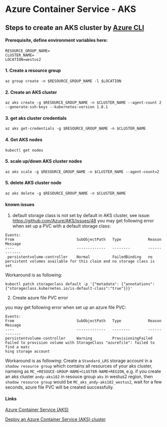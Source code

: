 # Azure Container Service - AKS

## Steps to create an AKS cluster by [Azure CLI](https://docs.microsoft.com/en-us/cli/azure/install-azure-cli)
#### Prerequisite, define environment variables here:
```
RESOURCE_GROUP_NAME=
CLUSTER_NAME=
LOCATION=westus2
```

#### 1. Create a resource group
```
az group create -n $RESOURCE_GROUP_NAME -l $LOCATION
```

#### 2. Create an AKS cluster
```
az aks create -g $RESOURCE_GROUP_NAME -n $CLUSTER_NAME --agent-count 2 --generate-ssh-keys --kubernetes-version 1.8.1
```

#### 3. get aks cluster credentials
```
az aks get-credentials -g $RESOURCE_GROUP_NAME -n $CLUSTER_NAME
```

#### 4. Get AKS nodes
```
kubectl get nodes
```

#### 5. scale up/down AKS cluster nodes
```
az aks scale -g $RESOURCE_GROUP_NAME -n $CLUSTER_NAME --agent-count=2
```

#### 5. delete AKS cluster node
```
az aks delete -g $RESOURCE_GROUP_NAME -n $CLUSTER_NAME
```

#### known issues
1. default storage class is not set by default in AKS cluster, see issue: https://github.com/Azure/AKS/issues/48
you may get following error when set up a PVC with a default storage class:
```
Events:
From                            SubObjectPath   Type            Reason          Message
----                            -------------   --------        ------          -------
 persistentvolume-controller    Normal          FailedBinding   no persistent volumes available for this claim and no storage class is set
```
Workaround is as following:
```
kubectl patch storageclass default -p '{"metadata": {"annotations":{"storageclass.kubernetes.io/is-default-class":"true"}}}'
```

2. Create azure file PVC error

you may get following error when set up an azure file PVC:
```
Events:
From                            SubObjectPath   Type            Reason                  Message
----                            -------------   --------        ------                  -------
persistentvolume-controller     Warning         ProvisioningFailed      Failed to provision volume with StorageClass "azurefile": failed to find a matc
hing storage account
```

Workaround is as following:
Create a `Standard_LRS` storage account in a `shadow resource group` which contains all resources of your aks cluster, nameing as `MC_+RESOUCE-GROUP-NAME+CLUSTER-NAME+REGION`, e.g. if you create an aks cluster `andy-aks182` in resouce group `aks` in westus2 region, then `shadow resource group` would be `MC_aks_andy-aks182_westus2`, wait for a few seconds, azure file PVC will be created successfully.

#### Links
[Azure Container Service (AKS)](https://docs.microsoft.com/en-us/azure/aks/)

[Deploy an Azure Container Service (AKS) cluster](https://docs.microsoft.com/en-us/azure/aks/kubernetes-walkthrough)
